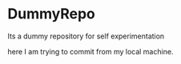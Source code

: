 # DummyRepo
Its a dummy repository for self experimentation

here I am trying to commit from my local machine.
